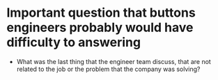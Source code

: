 # Important question that buttons engineers probably would have difficulty to answering
* What was the last thing that the engineer team discuss, that are not related to the job or the problem that the company was solving?